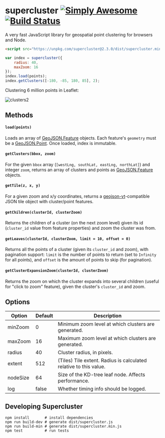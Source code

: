 # supercluster [![Simply Awesome](https://img.shields.io/badge/simply-awesome-brightgreen.svg)](https://github.com/mourner/projects) [![Build Status](https://travis-ci.org/mapbox/supercluster.svg?branch=master)](https://travis-ci.org/mapbox/supercluster)

A very fast JavaScript library for geospatial point clustering for browsers and Node.

```html
<script src="https://unpkg.com/supercluster@2.3.0/dist/supercluster.min.js"></script>
```

```js
var index = supercluster({
    radius: 40,
    maxZoom: 16
});
index.load(points);
index.getClusters([-180, -85, 180, 85], 2);
```

Clustering 6 million points in Leaflet:

![clusters2](https://cloud.githubusercontent.com/assets/25395/11857351/43407b46-a40c-11e5-8662-e99ab1cd2cb7.gif)

## Methods

#### `load(points)`

Loads an array of [GeoJSON.Feature](http://geojson.org/geojson-spec.html#feature-objects) objects. Each feature's `geometry` must be a [GeoJSON.Point](http://geojson.org/geojson-spec.html#point). Once loaded, index is immutable.

#### `getClusters(bbox, zoom)`

For the given `bbox` array (`[westLng, southLat, eastLng, northLat]`) and integer `zoom`, returns an array of clusters and points as [GeoJSON.Feature](http://geojson.org/geojson-spec.html#feature-objects) objects.

#### `getTile(z, x, y)`

For a given zoom and x/y coordinates, returns a [geojson-vt](https://github.com/mapbox/geojson-vt)-compatible JSON tile object with cluster/point features.

#### `getChildren(clusterId, clusterZoom)`

Returns the children of a cluster (on the next zoom level) given its id (`cluster_id` value from feature properties) and zoom the cluster was from.

#### `getLeaves(clusterId, clusterZoom, limit = 10, offset = 0)`

Returns all the points of a cluster (given its `cluster_id` and zoom), with pagination support:
`limit` is the number of points to return (set to `Infinity` for all points),
and `offset` is the amount of points to skip (for pagination).

#### `getClusterExpansionZoom(clusterId, clusterZoom)`

Returns the zoom on which the cluster expands into several children (useful for "click to zoom" feature), given the cluster's `cluster_id` and zoom.

## Options

| Option   | Default | Description                                                       |
|----------|---------|-------------------------------------------------------------------|
| minZoom  | 0       | Minimum zoom level at which clusters are generated.               |
| maxZoom  | 16      | Maximum zoom level at which clusters are generated.               |
| radius   | 40      | Cluster radius, in pixels.                                        |
| extent   | 512     | (Tiles) Tile extent. Radius is calculated relative to this value. |
| nodeSize | 64      | Size of the KD-tree leaf node. Affects performance.               |
| log      | false   | Whether timing info should be logged.                             |

## Developing Supercluster

```
npm install       # install dependencies
npm run build-dev # generate dist/supercluster.js
npm run build-min # generate dist/supercluster.min.js
npm test          # run tests
```
